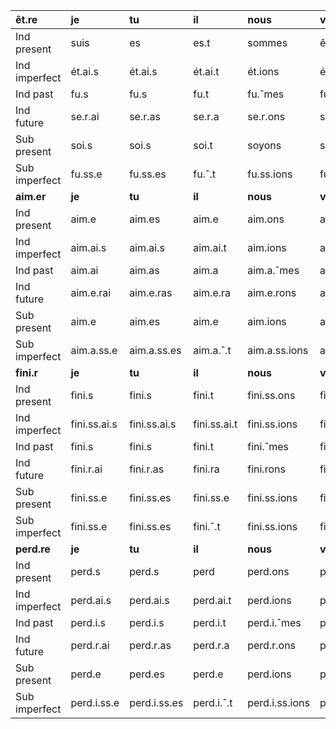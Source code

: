 | **êt.re**     | **je**       | **tu**       | **il**       | **nous**       | **vous**      | **ils**       |
| :------------ | :----------- | :----------- | :----------- | :------------- | :------------ | :------------ |
| Ind present   | suis         | es           | es.t         | sommes         | êt.es         | s.ont         |
| Ind imperfect | ét.ai.s      | ét.ai.s      | ét.ai.t      | ét.ions        | ét.iez        | ét.ai.ent     |
| Ind past      | fu.s         | fu.s         | fu.t         | fu.ˆmes        | fu.ˆtes       | f.urent       |
| Ind future    | se.r.ai      | se.r.as      | se.r.a       | se.r.ons       | se.r.ez       | se.r.ont      |
| Sub present   | soi.s        | soi.s        | soi.t        | soyons         | soyez         | soi.ent       |
| Sub imperfect | fu.ss.e      | fu.ss.es     | fu.ˆ.t       | fu.ss.ions     | fu.ss.iez     | fu.ss.ent     |
| **aim.er**    | **je**       | **tu**       | **il**       | **nous**       | **vous**      | **ils**       |
| Ind present   | aim.e        | aim.es       | aim.e        | aim.ons        | aim.ez        | aim.ent       |
| Ind imperfect | aim.ai.s     | aim.ai.s     | aim.ai.t     | aim.ions       | aim.iez       | aim.ai.ent    |
| Ind past      | aim.ai       | aim.as       | aim.a        | aim.a.ˆmes     | aim.a.ˆtes    | aim.è.rent    |
| Ind future    | aim.e.rai    | aim.e.ras    | aim.e.ra     | aim.e.rons     | aim.e.rez     | aim.e.ront    |
| Sub present   | aim.e        | aim.es       | aim.e        | aim.ions       | aim.iez       | aim.ent       |
| Sub imperfect | aim.a.ss.e   | aim.a.ss.es  | aim.a.ˆ.t    | aim.a.ss.ions  | aim.a.ss.iez  | aim.a.ss.ent  |
| **fini.r**    | **je**       | **tu**       | **il**       | **nous**       | **vous**      | **ils**       |
| Ind present   | fini.s       | fini.s       | fini.t       | fini.ss.ons    | fini.ss.ez    | fini.ss.ent   |
| Ind imperfect | fini.ss.ai.s | fini.ss.ai.s | fini.ss.ai.t | fini.ss.ions   | fini.ss.iez   | fini.ss.aient |
| Ind past      | fini.s       | fini.s       | fini.t       | fini.ˆmes      | fini.ˆtes     | fini.rent     |
| Ind future    | fini.r.ai    | fini.r.as    | fini.ra      | fini.rons      | fini.rez      | fini.ront     |
| Sub present   | fini.ss.e    | fini.ss.es   | fini.ss.e    | fini.ss.ions   | fini.ss.iez   | fini.ss.ent   |
| Sub imperfect | fini.ss.e    | fini.ss.es   | fini.ˆ.t     | fini.ss.ions   | fini.ss.iez   | fini.ss.ent   |
| **perd.re**   | **je**       | **tu**       | **il**       | **nous**       | **vous**      | **ils**       |
| Ind present   | perd.s       | perd.s       | perd         | perd.ons       | perd.ez       | perd.ent      |
| Ind imperfect | perd.ai.s    | perd.ai.s    | perd.ai.t    | perd.ions      | perd.iez      | perd.ai.ent   |
| Ind past      | perd.i.s     | perd.i.s     | perd.i.t     | perd.i.ˆmes    | perd.i.ˆtes   | perd.i.rent   |
| Ind future    | perd.r.ai    | perd.r.as    | perd.r.a     | perd.r.ons     | perd.r.ez     | perd.r.ont    |
| Sub present   | perd.e       | perd.es      | perd.e       | perd.ions      | perd.iez      | perd.ent      |
| Sub imperfect | perd.i.ss.e  | perd.i.ss.es | perd.i.ˆ.t   | perd.i.ss.ions | perd.i.ss.iez | perd.i.ss.ent |